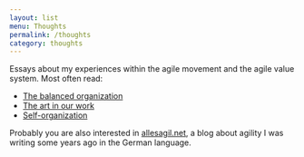 ```yaml
---
layout: list
menu: Thoughts
permalink: /thoughts
category: thoughts
---
```

Essays about my experiences within the agile movement and the agile value system. Most often read:

- [The balanced organization](http://ulf.codes/balanced-organization/)
- [The art in our work](http://ulf.codes/art-in-work/)
- [Self-organization](http://ulf.codes/self-organization/)

Probably you are also interested in [allesagil.net](http://allesagil.net), a blog about agility I was writing some years ago in the German language.  
